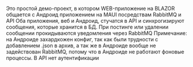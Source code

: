Это простой демо-проект, в котором WEB-приложение на BLAZOR общается с Андроид приложением на MAUI посредствам RabbitMQ и API
Оба приложения, веб и Андроид, стучатся в API и синхрогизируют сообщения, которые хранится в БД. При постинге или удалении сообщении прокидываются уведомления через RabbitMQ
Примечание: на Андроиде захардкожен конфиг, так как были трудности с добавлением .json в архив, а так же в Андроиде вообще не задействован RabbitMQ, потому что в Андроиде не работают фоновые процессы. В API нет аутентификации
